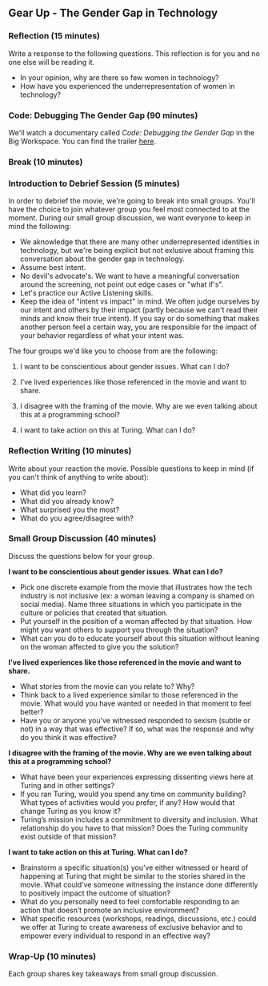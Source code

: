 ## Gear Up - The Gender Gap in Technology

### Reflection (15 minutes)

Write a response to the following questions. This reflection is for you and no one else will be reading it.

* In your opinion, why are there so few women in technology?
* How have you experienced the underrepresentation of women in technology?

### Code: Debugging The Gender Gap (90 minutes)

We'll watch a documentary called _Code: Debugging the Gender Gap_ in the Big Workspace. You can find the trailer [here](http://www.codedoc.co/about/).

### Break (10 minutes)

### Introduction to Debrief Session (5 minutes)

In order to debrief the movie, we're going to break into small groups. You'll have the choice to join whatever group you feel most connected to at the moment. During our small group discussion, we want everyone to keep in mind the following:

* We aknowledge that there are many other underrepresented identities in technology, but we're being explicit but not exlusive about framing this conversation about the gender gap in technology.
* Assume best intent.
* No devil's advocate's. We want to have a meaningful conversation around the screening, not point out edge cases or "what if's".
* Let's practice our Active Listening skills.
* Keep the idea of "intent vs impact" in mind. We often judge ourselves by our intent and others by their impact (partly because we can't read their minds and know their true intent). If you say or do something that makes another person feel a certain way, you are responsible for the impact of your behavior regardless of what your intent was. 

The four groups we'd like you to choose from are the following:

1) I want to be conscientious about gender issues. What can I do? 

2) I’ve lived experiences like those referenced in the movie and want to share. 

3) I disagree with the framing of the movie. Why are we even talking about this at a programming school?

4) I want to take action on this at Turing. What can I do?

### Reflection Writing (10 minutes)

Write about your reaction the movie. Possible questions to keep in mind (if you can't think of anything to write about):

* What did you learn? 
* What did you already know? 
* What surprised you the most? 
* What do you agree/disagree with?

### Small Group Discussion (40 minutes)

Discuss the questions below for your group.

**I want to be conscientious about gender issues. What can I do?**
* Pick one discrete example from the movie that illustrates how the tech industry is not inclusive (ex: a woman leaving a company is shamed on social media). Name three situations in which you participate in the culture or policies that created that situation.
* Put yourself in the position of a woman affected by that situation. How might you want others to support you through the situation?
* What can you do to educate yourself about this situation without leaning on the woman affected to give you the solution?

**I’ve lived experiences like those referenced in the movie and want to share.**  
* What stories from the movie can you relate to? Why?
* Think back to a lived experience similar to those referenced in the movie. What would you have wanted or needed in that moment to feel better?
* Have you or anyone you’ve witnessed responded to sexism (subtle or not) in a way that was effective? If so, what was the response and why do you think it was effective?

**I disagree with the framing of the movie. Why are we even talking about this at a programming school?**  
* What have been your experiences expressing dissenting views here at Turing and in other settings?
* If you ran Turing, would you spend any time on community building? What types of activities would you prefer, if any? How would that change Turing as you know it?
* Turing’s mission includes a commitment to diversity and inclusion. What relationship do you have to that mission? Does the Turing community exist outside of that mission?

**I want to take action on this at Turing. What can I do?**
* Brainstorm a specific situation(s) you’ve either witnessed or heard of happening at Turing that might be similar to the stories shared in the movie. What could’ve someone witnessing the instance done differently to positively impact the outcome of situation?
* What do you personally need to feel comfortable responding to an action that doesn’t promote an inclusive environment?
* What specific resources (workshops, readings, discussions, etc.) could we offer at Turing to create awareness of exclusive behavior and to empower every individual to respond in an effective way? 

### Wrap-Up (10 minutes)

Each group shares key takeaways from small group discussion.
